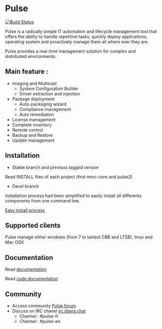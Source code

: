 # Pulse

[![Build Status](https://travis-ci.org/pulse-project/pulse2.svg?branch=master)](https://travis-ci.org/pulse-project/pulse2/branches)

Pulse is a radically simple IT automation and lifecycle management tool that offers the ability to handle repetitive tasks, quickly deploy applications, operating system and proactively manage them all where ever they are. 

Pulse provides a real-time management solution for complex and distributed environments.

## Main feature :

* Imaging and Multicast
  * System Configuration Builder
  * Driver extraction and injection
* Package deployment
  * Auto-packaging wizard
  * Compliance management
  * Auto remediation
* License management
* Complete inventory
* Remote control
* Backup and Restore
* Update management

## Installation

* Stable branch and previous tagged version

Read INSTALL files of each project (first mmc-core and pulse2) 

* Devel branch

Installation process had been simplified to easily install all differents components from one command line.

[Easy install process](https://github.com/pulse-project/tools/tree/master/install)


## Supported clients

Pulse manage either windows (from 7 to lastest CBB and LTSB), linux and Mac OSX 

## Documentation

Read [documentation](http://pulse-automation-tools.readthedocs.org/) 

Read [code documentation](http://doc.siveo.net/)

## Community

* Access community [Pulse forum](https://forum.pulse2.fr/)
* Discuss on IRC chanel [irc.libera.chat](irc.libera.chat)
  * Channel : #pulse-fr
  * Channel : #pulse-en
